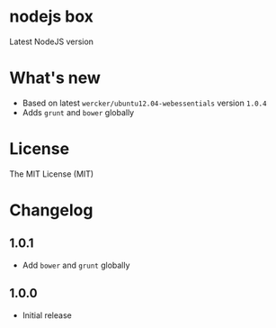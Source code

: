 # nodejs box

Latest NodeJS version

# What's new

- Based on latest `wercker/ubuntu12.04-webessentials` version `1.0.4`
- Adds `grunt` and `bower` globally

# License

The MIT License (MIT)

# Changelog

## 1.0.1 

- Add `bower` and `grunt` globally

## 1.0.0

- Initial release
